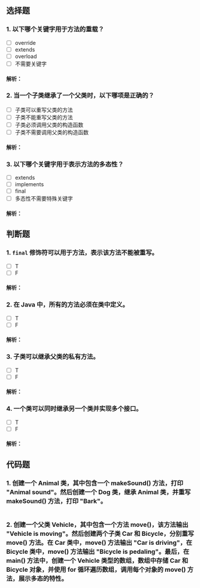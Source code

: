 ## 选择题
### 1. 以下哪个关键字用于方法的重载？
- [ ] override
- [ ] extends
- [ ] overload
- [ ] 不需要关键字
#### 解析：

### 2. 当一个子类继承了一个父类时，以下哪项是正确的？
- [ ] 子类可以重写父类的方法
- [ ] 子类不能重写父类的方法
- [ ] 子类必须调用父类的构造函数
- [ ] 子类不需要调用父类的构造函数
#### 解析：

### 3. 以下哪个关键字用于表示方法的多态性？
- [ ] extends
- [ ] implements
- [ ] final
- [ ] 多态性不需要特殊关键字
#### 解析：

## 判断题
### 1. `final` 修饰符可以用于方法，表示该方法不能被重写。
- [ ] T
- [ ] F
#### 解析：

### 2. 在 Java 中，所有的方法必须在类中定义。
- [ ] T
- [ ] F
#### 解析：

### 3. 子类可以继承父类的私有方法。
- [ ] T
- [ ] F
#### 解析：

### 4. 一个类可以同时继承另一个类并实现多个接口。
- [ ] T
- [ ] F
#### 解析：


## 代码题
### 1. 创建一个 Animal 类，其中包含一个 makeSound() 方法，打印 "Animal sound"。然后创建一个 Dog 类，继承 Animal 类，并重写 makeSound() 方法，打印 "Bark"。
```java

```

### 2. 创建一个父类 Vehicle，其中包含一个方法 move()，该方法输出 "Vehicle is moving"。然后创建两个子类 Car 和 Bicycle，分别重写 move() 方法。在 Car 类中，move() 方法输出 "Car is driving"，在 Bicycle 类中，move() 方法输出 "Bicycle is pedaling"。最后，在 main() 方法中，创建一个 Vehicle 类型的数组，数组中存储 Car 和 Bicycle 对象，并使用 for 循环遍历数组，调用每个对象的 move() 方法，展示多态的特性。
```java

```